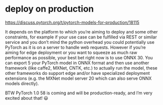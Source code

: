 # deploy on production
https://discuss.pytorch.org/t/pytorch-models-for-production/18115

It depends on the platform to which you’re aiming to deploy and some other constraints, for example if your use case can be fulfilled via REST or similar service and you don’t mind the python overhead you could potentially use PyTorch as it is on a server to handle web requests. However if you’re aiming for edge deployment or you want to squeeze as much raw performance as possible, your best bet right now is to use ONNX 30. You can export 5 your PyTorch model in ONNX format and then use another framework (like caffe2, MXNet, CNTK, etc.) to actually run the model, these other frameworks do support edge and/or have specialized deployment extensions (e.g. the MXNet model server 20 which can also serve ONNX models directly).

BTW PyTorch 1.0 58 is coming and will be production-ready, and I’m very excited about that! :smiley:


